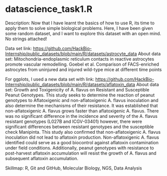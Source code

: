 # datascience_task1.R

Description: Now that I have learnt the basics of how to use R, its time to apply them to solve simple biological problems. Here, I have been given some random dataset, and I want to explore this dataset with an open mind. No strings attached!

Data set link: https://github.com/HackBio-Internship/public_datasets/blob/main/R/datasets/astrocyte_data
About data set: Mitochondria-endoplasmic reticulum contacts in reactive astrocytes promote vascular remodelling. Goebel et al. Comparison of FACS-enriched astrocytes from uninjured and injured wild-type mice at different time points

For ggplots, I used a new data set with link: https://github.com/HackBio-Internship/public_datasets/blob/main/R/datasets/aflatoxin_data
About data set: Growth and Toxigenicity of A. flavus on Resistant and Susceptible Peanut Genotypes. This study seeks to determine the reaction of peanut genotypes to  Aflatoxigenic and non-aflatoxigenic A. flavus inoculation and also determine the mechanisms of their resistance. It was established that non-aflatoxigenic A. flavus grows faster than aflatoxigenic A. flavus. There was no significant difference in the incidence and severity of the A. flavus resistant genotypes (L027B and ICGV-03401) however, there were significant differences between resistant genotypes and the susceptible check Manipinta.  This study also confirmed that non-aflatoxigenic A. flavus inoculation did not lead to aflatoxin production. Non-aflatoxigenic A. flavus identified could serve as  a good biocontrol against aflatoxin contamination under field conditions. Additionally, peanut genotypes with resistance to post-harvest aflatoxin accumulation will resist the growth of A. flavus and subsequent aflatoxin accumulation.

Skillmap: R, Git and GitHub, Molecular Biology, NGS, Data Analysis
